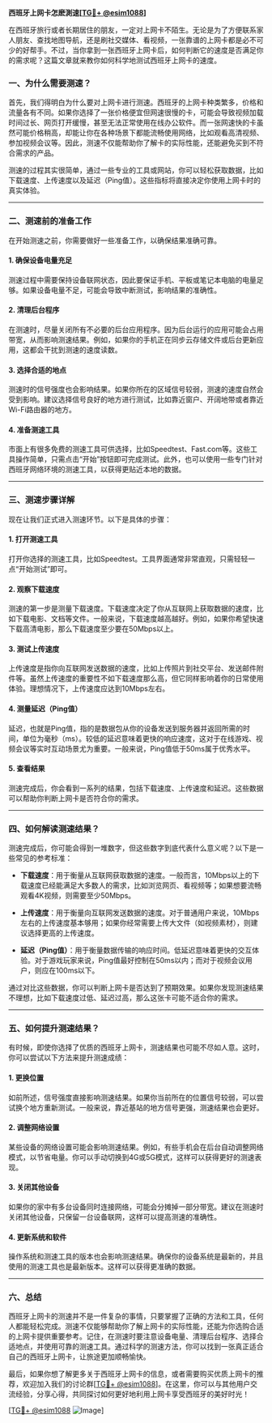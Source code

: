 **西班牙上网卡怎麽測速[[TG💪+ @esim1088](https://t.me/s/esim1088)]**

在西班牙旅行或者长期居住的朋友，一定对上网卡不陌生。无论是为了方便联系家人朋友、查找地图导航，还是刷社交媒体、看视频，一张靠谱的上网卡都是必不可少的好帮手。不过，当你拿到一张西班牙上网卡后，如何判断它的速度是否满足你的需求呢？这篇文章就来教你如何科学地测试西班牙上网卡的速度。

### 一、为什么需要测速？

首先，我们得明白为什么要对上网卡进行测速。西班牙的上网卡种类繁多，价格和流量各有不同。如果你选择了一张价格便宜但网速很慢的卡，可能会导致视频加载时间过长、网页打开缓慢，甚至无法正常使用在线办公软件。而一张网速快的卡虽然可能价格稍高，却能让你在各种场景下都能流畅使用网络，比如观看高清视频、参加视频会议等。因此，测速不仅能帮助你了解卡的实际性能，还能避免买到不符合需求的产品。

测速的过程其实很简单，通过一些专业的工具或网站，你可以轻松获取数据，比如下载速度、上传速度以及延迟（Ping值）。这些指标将直接决定你使用上网卡时的真实体验。

---

### 二、测速前的准备工作

在开始测速之前，你需要做好一些准备工作，以确保结果准确可靠。

#### 1. 确保设备电量充足

测速过程中需要保持设备联网状态，因此要保证手机、平板或笔记本电脑的电量足够。如果设备电量不足，可能会导致中断测试，影响结果的准确性。

#### 2. 清理后台程序

在测速时，尽量关闭所有不必要的后台应用程序。因为后台运行的应用可能会占用带宽，从而影响测速结果。例如，如果你的手机正在同步云存储文件或后台更新应用，这都会干扰到测速的速度读数。

#### 3. 选择合适的地点

测速时的信号强度也会影响结果。如果你所在的区域信号较弱，测速的速度自然会受到影响。建议选择信号良好的地方进行测试，比如靠近窗户、开阔地带或者靠近Wi-Fi路由器的地方。

#### 4. 准备测速工具

市面上有很多免费的测速工具可供选择，比如Speedtest、Fast.com等。这些工具操作简单，只需点击“开始”按钮即可完成测试。此外，也可以使用一些专门针对西班牙网络环境的测速工具，以获得更贴近本地的数据。

---

### 三、测速步骤详解

现在让我们正式进入测速环节。以下是具体的步骤：

#### 1. 打开测速工具

打开你选择的测速工具，比如Speedtest。工具界面通常非常直观，只需轻轻一点“开始测试”即可。

#### 2. 观察下载速度

测速的第一步是测量下载速度。下载速度决定了你从互联网上获取数据的速度，比如下载电影、文档等文件。一般来说，下载速度越高越好。例如，如果你希望快速下载高清电影，那么下载速度至少要在50Mbps以上。

#### 3. 测试上传速度

上传速度是指你向互联网发送数据的速度，比如上传照片到社交平台、发送邮件附件等。虽然上传速度的重要性不如下载速度那么高，但它同样影响着你的日常使用体验。理想情况下，上传速度应达到10Mbps左右。

#### 4. 测量延迟（Ping值）

延迟，也就是Ping值，指的是数据包从你的设备发送到服务器并返回所需的时间，单位为毫秒（ms）。较低的延迟意味着更快的响应速度，这对于在线游戏、视频会议等实时互动场景尤为重要。一般来说，Ping值低于50ms属于优秀水平。

#### 5. 查看结果

测速完成后，你会看到一系列的结果，包括下载速度、上传速度和延迟。这些数据可以帮助你判断上网卡是否符合你的需求。

---

### 四、如何解读测速结果？

测速完成后，你可能会得到一堆数字，但这些数字到底代表什么意义呢？以下是一些常见的参考标准：

- **下载速度**：用于衡量从互联网获取数据的速度。一般而言，10Mbps以上的下载速度已经能满足大多数人的需求，比如浏览网页、看视频等；如果想要流畅观看4K视频，则需要至少50Mbps。
  
- **上传速度**：用于衡量向互联网发送数据的速度。对于普通用户来说，10Mbps左右的上传速度基本够用；如果你经常需要上传大文件（如视频素材），则建议选择更高的上传速度。

- **延迟（Ping值）**：用于衡量数据传输的响应时间。低延迟意味着更快的交互体验。对于游戏玩家来说，Ping值最好控制在50ms以内；而对于视频会议用户，则应在100ms以下。

通过对比这些数据，你可以判断上网卡是否达到了预期效果。如果你发现测速结果不理想，比如下载速度过低、延迟过高，那么这张卡可能不适合你的需求。

---

### 五、如何提升测速结果？

有时候，即使你选择了优质的西班牙上网卡，测速结果也可能不尽如人意。这时，你可以尝试以下方法来提升测速成绩：

#### 1. 更换位置

如前所述，信号强度直接影响测速结果。如果你当前所在的位置信号较弱，可以尝试换个地方重新测试。一般来说，靠近基站的地方信号更强，测速结果也会更好。

#### 2. 调整网络设置

某些设备的网络设置可能会影响测速结果。例如，有些手机会在后台自动调整网络模式，以节省电量。你可以手动切换到4G或5G模式，这样可以获得更好的测速表现。

#### 3. 关闭其他设备

如果你的家中有多台设备同时连接网络，可能会分摊掉一部分带宽。建议在测速时关闭其他设备，只保留一台设备联网，这样可以提高测速的准确性。

#### 4. 更新系统和软件

操作系统和测速工具的版本也会影响测速结果。确保你的设备系统是最新的，并且使用的测速工具也是最新版本。这样可以获得更准确的数据。

---

### 六、总结

西班牙上网卡的测速并不是一件复杂的事情，只要掌握了正确的方法和工具，任何人都能轻松完成。测速不仅能够帮助你了解上网卡的实际性能，还能为你选购合适的上网卡提供重要参考。记住，在测速时要注意设备电量、清理后台程序、选择合适地点，并使用可靠的测速工具。通过科学的测速方法，你可以找到一张真正适合自己的西班牙上网卡，让旅途更加顺畅愉快。

最后，如果你想了解更多关于西班牙上网卡的信息，或者需要购买优质上网卡的推荐，欢迎加入我们的讨论群[[TG💪+ @esim1088](https://t.me/s/esim1088)]。在这里，你可以与其他用户交流经验，分享心得，共同探讨如何更好地利用上网卡享受西班牙的美好时光！

[[TG💪+ @esim1088](https://t.me/s/esim1088) ![Image](https://i.postimg.cc/4NQfJmqS/Snipaste-2025-05-13-00-14-12.png)]